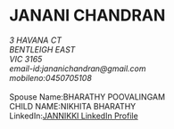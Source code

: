 <!doctype "html">
<html>
<head>
<title>My Home Page</title>
</head>
<body>
<h1>JANANI CHANDRAN</h1>
<p><address>3 HAVANA CT<br>BENTLEIGH EAST<br>VIC 3165<br>email-id:jananichandran@gmail.com<br>mobileno:0450705108</address><br>Spouse Name:BHARATHY POOVALINGAM<br>CHILD NAME:NIKHITA BHARATHY<br>LinkedIn:<a href="https://www.linkedin.com/in/anandha-janani-chandran-09b629138/" target="_blank">JANNIKKI LinkedIn Profile</a></p>
</body>
</html>
